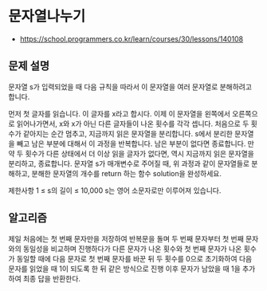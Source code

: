 # 문자열나누기
   - https://school.programmers.co.kr/learn/courses/30/lessons/140108

## 문제 설명
문자열 s가 입력되었을 때 다음 규칙을 따라서 이 문자열을 여러 문자열로 분해하려고 합니다.

먼저 첫 글자를 읽습니다. 이 글자를 x라고 합시다.
이제 이 문자열을 왼쪽에서 오른쪽으로 읽어나가면서, x와 x가 아닌 다른 글자들이 나온 횟수를 각각 셉니다. 처음으로 두 횟수가 같아지는 순간 멈추고, 지금까지 읽은 문자열을 분리합니다.
s에서 분리한 문자열을 빼고 남은 부분에 대해서 이 과정을 반복합니다. 남은 부분이 없다면 종료합니다.
만약 두 횟수가 다른 상태에서 더 이상 읽을 글자가 없다면, 역시 지금까지 읽은 문자열을 분리하고, 종료합니다.
문자열 s가 매개변수로 주어질 때, 위 과정과 같이 문자열들로 분해하고, 분해한 문자열의 개수를 return 하는 함수 solution을 완성하세요.

제한사항
1 ≤ s의 길이 ≤ 10,000
s는 영어 소문자로만 이루어져 있습니다.


## 알고리즘
제일 처음에는 첫 번째 문자만을 저장하여 반복문을 돌며 두 번째 문자부터 첫 번째 문자와의 동일성을 비교하며 진행하다가 다른 문자가 나온 횟수와 첫 번째 문자가 나온 횟수가 동일할 때에 다음 문자로 첫 번째 문자를 바꾼 뒤 두 횟수를 0으로 초기화하여 다음 문자를 읽었을 때 1이 되도록 한 뒤 같은 방식으로 진행 이후 문자가 남았을 때 1을 추가하여 최종 답을 반환한다.

